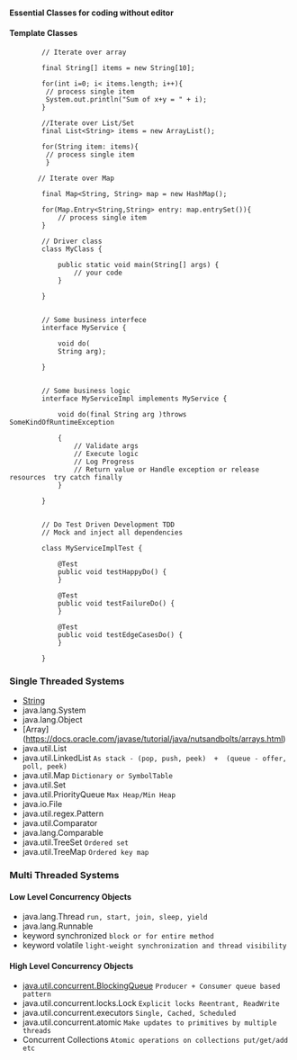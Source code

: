 
#### Essential Classes for coding without editor 

#### Template Classes

```
        // Iterate over array
 
        final String[] items = new String[10];

        for(int i=0; i< items.length; i++){
         // process single item
         System.out.println("Sum of x+y = " + i);
        }

```


```
        //Iterate over List/Set
        final List<String> items = new ArrayList();

        for(String item: items){
         // process single item
         }

```

```
       // Iterate over Map

        final Map<String, String> map = new HashMap();

        for(Map.Entry<String,String> entry: map.entrySet()){
            // process single item
        }

```


```
        // Driver class
        class MyClass {

            public static void main(String[] args) {
                // your code
            }

        }

```

```

        // Some business interfece
        interface MyService {

            void do(
            String arg);

        }

```

```

        // Some business logic 
        interface MyServiceImpl implements MyService {

            void do(final String arg )throws SomeKindOfRuntimeException

            {
                // Validate args 
                // Execute logic
                // Log Progress
                // Return value or Handle exception or release resources  try catch finally 
            }

        }

```

```

        // Do Test Driven Development TDD
        // Mock and inject all dependencies 

        class MyServiceImplTest {

            @Test
            public void testHappyDo() {
            }

            @Test
            public void testFailureDo() {
            }

            @Test
            public void testEdgeCasesDo() {
            }

        }

```

### Single Threaded Systems

- [String](https://docs.oracle.com/javase/7/docs/api/java/lang/String.html)
- java.lang.System
- java.lang.Object
- [Array] (https://docs.oracle.com/javase/tutorial/java/nutsandbolts/arrays.html)
- java.util.List 
- java.util.LinkedList `As stack - (pop, push, peek)  +  (queue - offer, poll, peek) `
- java.util.Map `Dictionary or SymbolTable`
- java.util.Set
- java.util.PriorityQueue `Max Heap/Min Heap`
- java.io.File
- java.util.regex.Pattern
- java.util.Comparator
- java.lang.Comparable
- java.util.TreeSet `Ordered set`
- java.util.TreeMap `Ordered key map`

### Multi Threaded Systems

#### Low Level Concurrency Objects

- java.lang.Thread `run, start, join, sleep, yield`
- java.lang.Runnable
- keyword synchronized `block or for entire method`
- keyword volatile `light-weight synchronization and thread visibility`

#### High Level Concurrency Objects
- [java.util.concurrent.BlockingQueue](https://docs.oracle.com/javase/8/docs/api/java/util/concurrent/BlockingQueue.html) `Producer + Consumer queue based pattern`
- java.util.concurrent.locks.Lock `Explicit locks Reentrant, ReadWrite`
- java.util.concurrent.executors `Single, Cached, Scheduled `
- java.util.concurrent.atomic `Make updates to primitives by multiple threads`
- Concurrent Collections `Atomic operations on collections put/get/add etc`

